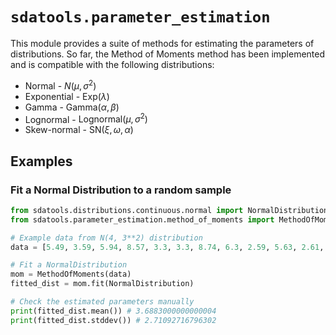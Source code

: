 # `sdatools.parameter_estimation`

This module provides a suite of methods for estimating the parameters of distributions. So far, the Method of Moments method has been implemented and is compatible with the following distributions:

- Normal - $N(\mu,\sigma^2)$
- Exponential - $\text{Exp}(\lambda)$
- Gamma - $\text{Gamma}(\alpha, \beta)$
- Lognormal - $\text{Lognormal}(\mu, \sigma^2)$
- Skew-normal - $\text{SN}(\xi, \omega, \alpha)$

## Examples

### Fit a Normal Distribution to a random sample

```python
from sdatools.distributions.continuous.normal import NormalDistribution
from sdatools.parameter_estimation.method_of_moments import MethodOfMoments

# Example data from N(4, 3**2) distribution
data = [5.49, 3.59, 5.94, 8.57, 3.3, 3.3, 8.74, 6.3, 2.59, 5.63, 2.61, 2.6, 4.73, -1.74, -1.17, 2.31, 0.96, 4.94, 1.28, -0.24, 8.4, 3.32, 4.2, -0.27, 2.37, 4.33, 0.55, 5.13, 2.2, 3.12, 2.19, 9.56, 3.96, 0.83, 6.47, 0.34, 4.63, -1.88, 0.02, 4.59, 6.22, 4.51, 3.65, 3.1, -0.44, 1.84, 2.62, 7.17, 5.03, -1.29, 4.97, 2.84, 1.97, 5.84, 7.09, 6.79, 1.48, 3.07, 4.99, 6.93, 2.56, 3.44, 0.68, 0.41, 6.44, 8.07, 3.78, 7.01, 5.08, 2.06, 5.08, 8.61, 3.89, 8.69, -3.86, 6.47, 4.26, 3.1, 4.28, -1.96, 3.34, 5.07, 8.43, 2.45, 1.57, 2.49, 6.75, 4.99, 2.41, 5.54, 4.29, 6.91, 1.89, 3.02, 2.82, -0.39, 4.89, 4.78, 4.02, 3.3]

# Fit a NormalDistribution
mom = MethodOfMoments(data)
fitted_dist = mom.fit(NormalDistribution)

# Check the estimated parameters manually
print(fitted_dist.mean()) # 3.6883000000000004
print(fitted_dist.stddev()) # 2.71092716796302
```